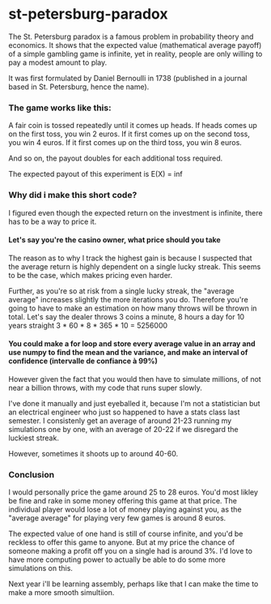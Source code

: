 # st-petersburg-paradox
The St. Petersburg paradox is a famous problem in probability theory and economics. It shows that the expected value (mathematical average payoff) of a simple gambling game is infinite, yet in reality, people are only willing to pay a modest amount to play.

It was first formulated by Daniel Bernoulli in 1738 (published in a journal based in St. Petersburg, hence the name).

### The game works like this:
A fair coin is tossed repeatedly until it comes up heads.
If heads comes up on the first toss, you win 2 euros.
If it first comes up on the second toss, you win 4 euros.
If it first comes up on the third toss, you win 8 euros.

And so on, the payout doubles for each additional toss required.

The expected payout of this experiment is
E(X) = inf

### Why did i make this short code?
I figured even though the expected return on the investment is infinite, there has to be a way to price it.

#### Let's say you're the casino owner, what price should you take

The reason as to why I track the highest gain is because I suspected that the average return is highly dependent on a single lucky streak. 
This seems to be the case, which makes pricing even harder. 

Further, as you're so at risk from a single lucky streak, the "average average" increases slightly the more iterations you do. 
Therefore you're going to have to make an estimation on how many throws will be thrown in total.
Let's say the dealer throws 3 coins a minute, 8 hours a day for 10 years straight
3 * 60 * 8 * 365 * 10 = 5256000

#### You could make a for loop and store every average value in an array and use numpy to find the mean and the variance, and make an interval of confidence (intervalle de confiance à 99%)
However given the fact that you would then have to simulate millions, of not near a billion throws, with my code that runs super slowly.

I've done it manually and just eyeballed it, because I'm not a statistician but an electrical engineer who just so happened to have a stats class last semester.
I consistenly get an average of around 21-23 running my simulations one by one, with an average of 20-22 if we disregard the luckiest streak.

However, sometimes it shoots up to around 40-60.

### Conclusion
I would personally price the game around 25 to 28 euros. You'd most likley be fine and rake in some money offering this game at that price. The individual player would lose a lot of money playing against you, as the "average average" for playing very few games is around 8 euros. 

The expected value of one hand is still of course infinite, and you'd be reckless to offer this game to anyone. But at my price the chance of someone making a profit off you on a single had is around 3%. I'd love to have more computing power to actually be able to do some more simulations on this. 

Next year i'll be learning assembly, perhaps like that I can make the time to make a more smooth simultiion.
